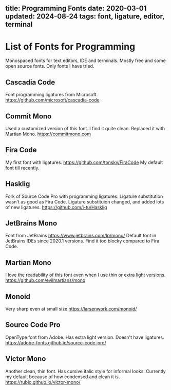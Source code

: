 title: Programming Fonts
date: 2020-03-01 
updated: 2024-08-24
tags: font, ligature, editor, terminal
----

# List of Fonts for Programming
Monospaced fonts for text editors, IDE and terminals. Mostly free and some open source fonts. Only fonts I have tried.

## Cascadia Code
Font programming ligatures from Microsoft. https://github.com/microsoft/cascadia-code

## Commit Mono
Used a customized version of this font. I find it quite clean. Replaced it with Martian Mono. https://commitmono.com

## Fira Code
My first font with ligatures. https://github.com/tonsky/FiraCode My default font till recently.

## Hasklig
Fork of Source Code Pro with programming ligatures. Ligature substitution wasn't as good as Fira Code. Ligature substituion changed, and added lots of new ligatures. https://github.com/i-tu/Hasklig

## JetBrains Mono
Font from JetBrains https://www.jetbrains.com/lp/mono/ Default font in JetBrains IDEs since 2020.1 versions. Find it too blocky compared to Fira Code.

## Martian Mono
I love the readability of this font even when I use thin or extra light versions. https://github.com/evilmartians/mono

## Monoid
Very sharp even at small size https://larsenwork.com/monoid/

## Source Code Pro
OpenType font from Adobe. Has extra light version. Doesn't have ligatures. https://adobe-fonts.github.io/source-code-pro/

## Victor Mono
Another clean, thin font. Has cursive italic style for informal looks. Currently my default because of how condensed and clean it is. https://rubjo.github.io/victor-mono/
